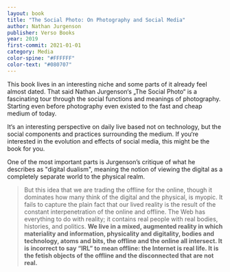 ```yaml
---
layout: book 
title: "The Social Photo: On Photography and Social Media"
author: Nathan Jurgenson
publisher: Verso Books
year: 2019
first-commit: 2021-01-01
category: Media
color-spine: "#FFFFFF"
color-text: "#080707"
---
```

This book lives in an interesting niche and some parts of it already feel almost dated. That said Nathan Jurgenson‘s „The Social Photo“ is a fascinating tour through the social functions and meanings of photography. Starting even before photography even existed to the fast and cheap medium of today.

It‘s an interesting perspective on daily live based not on technology, but the social components and practices surrounding the medium. If you‘re interested in the evolution and effects of social media, this might be the book for you.

One of the most important parts is Jurgenson’s critique of what he describes as "digital dualism", meaning the notion of viewing the digital as a completely separate world to the physical realm.

> But this idea that we are trading the offline for the online, though it dominates how many think of the digital and the physical, is myopic. It fails to capture the plain fact that our lived reality is the result of the constant interpenetration of the online and offline. The Web has everything to do with reality; it contains real people with real bodies, histories, and politics. **We live in a mixed, augmented reality in which materiality and information, physicality and digitality, bodies and technology, atoms and bits, the offline and the online all intersect. It is incorrect to say “IRL” to mean offline: the Internet is real life. It is the fetish objects of the offline and the disconnected that are not real.**